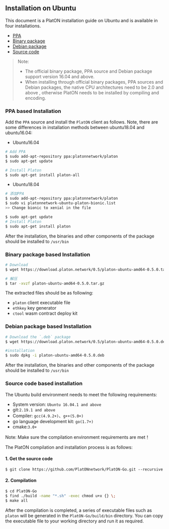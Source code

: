 ## Installation on Ubuntu

This document is a PlatON installation guide on Ubuntu and is available in four installations.

- [PPA](#PPA-based-Installation)
- [Binary package](#Binary-package-based-Installation)
- [Debian package](#Debian-package-based-Installation)
- [Source code](#Source-code-based-Installation)

> Note: 
> - The official binary package, PPA source and Debian package support version 16.04 and above. 
> - When installing through official binary packages, PPA sources and Debian packages, the native CPU architectures need to be 2.0 and above , otherwise PlatON needs to be installed by compiling and encoding.

### PPA based Installation

Add the `PPA` source and install the `PlatON` client as follows. Note, there are some differences in installation methods between ubuntu18.04 and ubuntu16.04:

- Ubuntu16.04 

```bash
# Add PPA
$ sudo add-apt-repository ppa:platonnetwork/platon
$ sudo apt-get update

# Install Platon
$ sudo apt-get install platon-all
```
- Ubuntu18.04 

```bash
# 添加PPA
$ sudo add-apt-repository ppa:platonnetwork/platon
$ sudo vi platonnetwork-ubuntu-platon-bionic.list
>> Change bionic to xenial in the file

$ sudo apt-get update
# Install Platon
$ sudo apt-get install platon
```

After the installation, the binaries and other components of the package should be installed to `/usr/bin`


### Binary package based Installation

```bash
# Download
$ wget https://download.platon.network/0.5/platon-ubuntu-amd64-0.5.0.tar.gz

# 解压
$ tar -xvzf platon-ubuntu-amd64-0.5.0.tar.gz
```

The extracted files should be as following:

- `platon` client executable file 
- `ethkey` key generator 
- `ctool` wasm contract deploy kit 


### Debian package based Installation

```bash
# Download the `.deb` package
$ wget https://download.platon.network/0.5/platon-ubuntu-amd64-0.5.0.deb

#installation
$ sudo dpkg -i platon-ubuntu-amd64-0.5.0.deb
```

After the installation, the binaries and other components of the package should be installed to `/usr/bin`

### Source code based installation

The Ubuntu build environment needs to meet the following requirements:

- System version: `Ubuntu 16.04.1 and above`
- git:`2.19.1 and above`
- Compiler: `gcc(4.9.2+)`、`g++(5.0+)`
- go language development kit: `go(1.7+)`
- cmake:`3.0+`

Note: Make sure the compilation environment requirements are met！

The PlatON compilation and installation process is as follows:


#### 1. Get the source code

```
$ git clone https://github.com/PlatONnetwork/PlatON-Go.git --recursive
```

#### 2. Compilation 

```bash
$ cd PlatON-Go
$ find ./build -name "*.sh" -exec chmod u+x {} \;
$ make all
```

After the compilation is completed, a series of executable files such as `platon` will be generated in the `PlatON-Go/build/bin` directory. You can copy the executable file to your working directory and run it as required.
